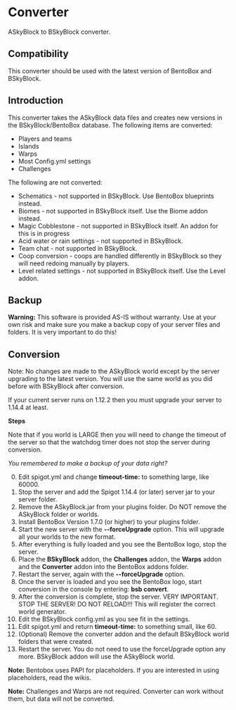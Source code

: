 # Converter
ASkyBlock to BSkyBlock converter.

## Compatibility

This converter should be used with the latest version of BentoBox and BSkyBlock.

## Introduction

This converter takes the ASkyBlock data files and creates new versions in the BSkyBlock/BentoBox database. The following items are converted:

* Players and teams
* Islands
* Warps
* Most Config.yml settings
* Challenges

The following are not converted:

* Schematics - not supported in BSkyBlock. Use BentoBox blueprints instead.
* Biomes - not supported in BSkyBlock itself. Use the Biome addon instead.
* Magic Cobblestone - not supported in BSkyBlock itself. An addon for this is in progress
* Acid water or rain settings - not supported in BSkyBlock.
* Team chat - not supported in BSkyBlock.
* Coop conversion - coops are handled differently in BSkyBlock so they will need redoing manually by players.
* Level related settings - not supported in BSkyBlock itself. Use the Level addon.

## Backup
**Warning:**
This software is provided AS-IS without warranty. Use at your own risk and make sure you make a backup copy of your server files and folders. It is very important to do this!

## Conversion
Note: No changes are made to the ASkyBlock world except by the server upgrading to the latest version. You will use the same world as you did before with BSkyBlock after conversion.

If your current server runs on 1.12.2 then you must upgrade your server to 1.14.4 at least.

**Steps**

Note that if you world is LARGE then you will need to change the timeout of the server so that the watchdog timer does not stop the server during conversion.

*You remembered to make a backup of your data right?*

0. Edit spigot.yml and change **timeout-time:** to something large, like 60000.
1. Stop the server and add the Spigot 1.14.4 (or later) server jar to your server folder.
2. Remove the ASkyBlock.jar from your plugins folder. Do NOT remove the ASkyBlock folder or worlds.
3. Install BentoBox Version 1.7.0 (or higher) to your plugins folder.
4. Start the new server with the **--forceUpgrade** option. This will upgrade all your worlds to the new format.
5. After everything is fully loaded and you see the BentoBox logo, stop the server.
6. Place the **BSkyBlock** addon, the **Challenges** addon, the **Warps** addon and the **Converter** addon into the BentoBox addons folder.
7. Restart the server, again with the **--forceUpgrade** option.
8. Once the server is loaded and you see the BentoBox logo, start conversion in the console by entering: **bsb convert**.
9. After the conversion is complete, stop the server. VERY IMPORTANT. STOP THE SERVER! DO NOT RELOAD!!! This will register the correct world generator.
10. Edit the BSkyBlock config.yml as you see fit in the settings.
11. Edit spigot.yml and return **timeout-time:** to something small, like 60.
12. (Optional) Remove the converter addon and the default BSkyBlock world folders that were created.
13. Restart the server. You do not need to use the forceUpgrade option any more. BSkyBlock addon will use the ASkyBlock world.

**Note:** Bentobox uses PAPI for placeholders. If you are interested in using placeholders, read the wikis.

**Note:** Challenges and Warps are not required. Converter can work without them, but data will not be converted.


